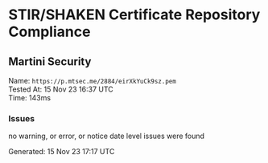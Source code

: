 # STIR/SHAKEN Certificate Repository Compliance

## Martini Security

Name: `https://p.mtsec.me/2884/eirXkYuCk9sz.pem`\
Tested At: 15 Nov 23 16:37 UTC\
Time: 143ms

### Issues

no warning, or error, or notice date level issues were found

Generated: 15 Nov 23 17:17 UTC